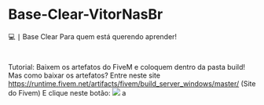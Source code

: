 # Base-Clear-VitorNasBr
💻 ∣ Base Clear Para quem está querendo aprender!
#
Tutorial: Baixem os artefatos do FiveM e coloquem dentro da pasta build!
Mas como baixar os artefatos?
Entre neste site https://runtime.fivem.net/artifacts/fivem/build_server_windows/master/ (Site do Fivem)
E clique neste  botão: 
<img src="https://cdn.discordapp.com/attachments/836573854625169468/836573966315421716/unknown.png">
a
